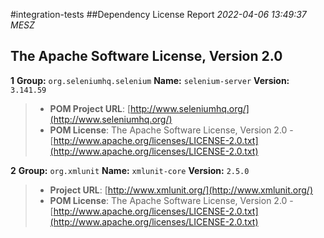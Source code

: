 
#integration-tests
##Dependency License Report
_2022-04-06 13:49:37 MESZ_
## The Apache Software License, Version 2.0

**1** **Group:** `org.seleniumhq.selenium` **Name:** `selenium-server` **Version:** `3.141.59` 
> - **POM Project URL**: [http://www.seleniumhq.org/](http://www.seleniumhq.org/)
> - **POM License**: The Apache Software License, Version 2.0 - [http://www.apache.org/licenses/LICENSE-2.0.txt](http://www.apache.org/licenses/LICENSE-2.0.txt)

**2** **Group:** `org.xmlunit` **Name:** `xmlunit-core` **Version:** `2.5.0` 
> - **Project URL**: [http://www.xmlunit.org/](http://www.xmlunit.org/)
> - **POM License**: The Apache Software License, Version 2.0 - [http://www.apache.org/licenses/LICENSE-2.0.txt](http://www.apache.org/licenses/LICENSE-2.0.txt)


